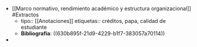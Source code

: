 - [[Marco normativo, rendimiento académico y estructura organizacional]] #Extractos
	- tipo:: [[Anotaciones]]
	  etiquetas:: créditos, papa, calidad de estudiante
	- **Bibliografia**: ((630b895f-21d9-4229-b1f7-383057a70114))
-
